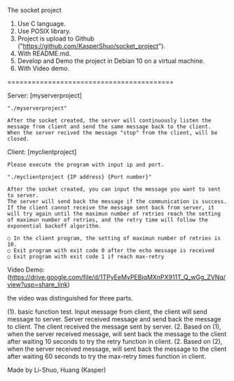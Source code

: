The socket project
1. Use C language.
2. Use POSIX library.
3. Project is upload to Github ("https://github.com/KasperShuo/socket_project").
4. With README.md.
5. Develop and Demo the project in Debian 10 on a virtual machine.
6. With Video demo.

=========================================

Server:
    [myserverproject]

    "./myserverproject"

    After the socket created, the server will continuously listen the message from client and send the same message back to the client.
    When the server recived the message "stop" from the client, will be closed.


Client:
    [myclientproject]

    Please execute the program with input ip and port.

    "./myclientproject {IP address} {Port number}"

    After the socket created, you can input the message you want to sent to server.
    The server will send back the message if the communication is success.
    If the client cannot receive the message sent back from server, it will try again until the maximun number of retries reach the setting of maximun number of retries, and the retry time will follow the exponential backoff algorithm.

    ○ In the client program, the setting of maximun number of retries is 10.
    ○ Exit program with exit code 0 after the echo message is received
    ○ Exit program with exit code 1 if reach max-retry

Video Demo: (https://drive.google.com/file/d/1TPyEeMvPEBiqMXnPX911T_Q_wGg_ZVNq/view?usp=share_link)

the video was distinguished for three parts.

(1). basic function test. 
    Input message from client, the client will send message to server.
    Server received message and send back the message to client.
    The client received the message sent by server.
(2. Based on (1), 
    when the server received message, will sent back the message to the client after waiting 10 seconds to try the retry function in client.
(2. Based on (2), 
    when the server received message, will sent back the message to the client after waiting 60 seconds to try the max-retry times function in client.



Made by Li-Shuo, Huang (Kasper)